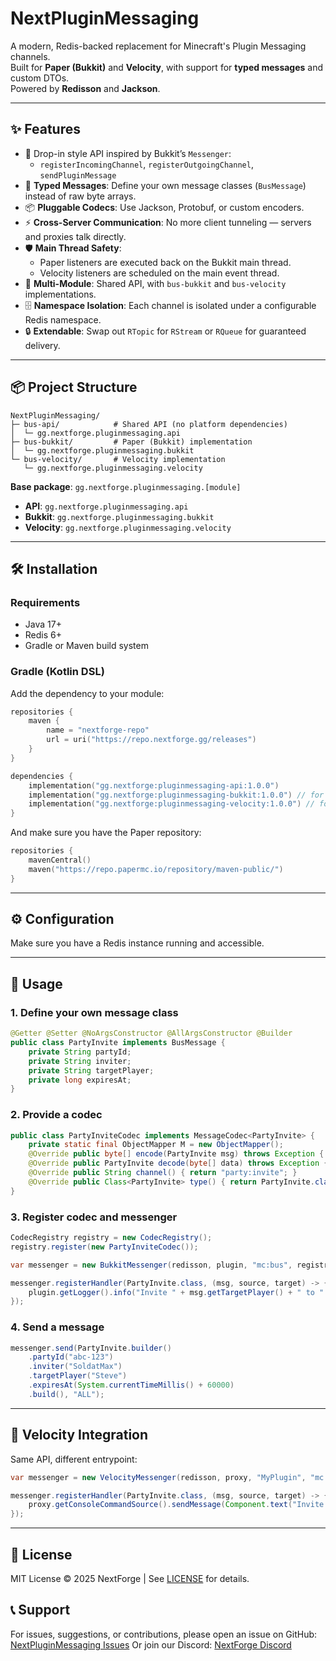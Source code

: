 # NextPluginMessaging

A modern, Redis-backed replacement for Minecraft's Plugin Messaging channels.  
Built for **Paper (Bukkit)** and **Velocity**, with support for **typed messages** and custom DTOs.  
Powered by **Redisson** and **Jackson**.

---

## ✨ Features

- 🔌 Drop-in style API inspired by Bukkit’s `Messenger`:
  - `registerIncomingChannel`, `registerOutgoingChannel`, `sendPluginMessage`
- 🎯 **Typed Messages**: Define your own message classes (`BusMessage`) instead of raw byte arrays.
- 📦 **Pluggable Codecs**: Use Jackson, Protobuf, or custom encoders.
- ⚡ **Cross-Server Communication**: No more client tunneling — servers and proxies talk directly.
- 🛡️ **Main Thread Safety**:
  - Paper listeners are executed back on the Bukkit main thread.
  - Velocity listeners are scheduled on the main event thread.
- 🧩 **Multi-Module**: Shared API, with `bus-bukkit` and `bus-velocity` implementations.
- 🗄️ **Namespace Isolation**: Each channel is isolated under a configurable Redis namespace.
- 🔒 **Extendable**: Swap out `RTopic` for `RStream` or `RQueue` for guaranteed delivery.

---

## 📦 Project Structure

```
NextPluginMessaging/
├─ bus-api/            # Shared API (no platform dependencies)
│  └─ gg.nextforge.pluginmessaging.api
├─ bus-bukkit/         # Paper (Bukkit) implementation
│  └─ gg.nextforge.pluginmessaging.bukkit
└─ bus-velocity/       # Velocity implementation
   └─ gg.nextforge.pluginmessaging.velocity
```

**Base package**: `gg.nextforge.pluginmessaging.[module]`

- **API**: `gg.nextforge.pluginmessaging.api`
- **Bukkit**: `gg.nextforge.pluginmessaging.bukkit`
- **Velocity**: `gg.nextforge.pluginmessaging.velocity`

---

## 🛠️ Installation

### Requirements
- Java 17+
- Redis 6+
- Gradle or Maven build system

### Gradle (Kotlin DSL)
Add the dependency to your module:

```kotlin
repositories {
    maven {
        name = "nextforge-repo"
        url = uri("https://repo.nextforge.gg/releases")
    }
}

dependencies {
    implementation("gg.nextforge:pluginmessaging-api:1.0.0")
    implementation("gg.nextforge:pluginmessaging-bukkit:1.0.0") // for Paper
    implementation("gg.nextforge:pluginmessaging-velocity:1.0.0") // for Velocity
}
```

And make sure you have the Paper repository:

```kotlin
repositories {
    mavenCentral()
    maven("https://repo.papermc.io/repository/maven-public/")
}
```

---

## ⚙️ Configuration

Make sure you have a Redis instance running and accessible.

---

## 🚀 Usage

### 1. Define your own message class
```java
@Getter @Setter @NoArgsConstructor @AllArgsConstructor @Builder
public class PartyInvite implements BusMessage {
    private String partyId;
    private String inviter;
    private String targetPlayer;
    private long expiresAt;
}
```

### 2. Provide a codec
```java
public class PartyInviteCodec implements MessageCodec<PartyInvite> {
    private static final ObjectMapper M = new ObjectMapper();
    @Override public byte[] encode(PartyInvite msg) throws Exception { return M.writeValueAsBytes(msg); }
    @Override public PartyInvite decode(byte[] data) throws Exception { return M.readValue(data, PartyInvite.class); }
    @Override public String channel() { return "party:invite"; }
    @Override public Class<PartyInvite> type() { return PartyInvite.class; }
}
```

### 3. Register codec and messenger
```java
CodecRegistry registry = new CodecRegistry();
registry.register(new PartyInviteCodec());

var messenger = new BukkitMessenger(redisson, plugin, "mc:bus", registry);

messenger.registerHandler(PartyInvite.class, (msg, source, target) -> {
    plugin.getLogger().info("Invite " + msg.getTargetPlayer() + " to " + msg.getPartyId());
});
```

### 4. Send a message
```java
messenger.send(PartyInvite.builder()
    .partyId("abc-123")
    .inviter("SoldatMax")
    .targetPlayer("Steve")
    .expiresAt(System.currentTimeMillis() + 60000)
    .build(), "ALL");
```

---

## 🧩 Velocity Integration

Same API, different entrypoint:

```java
var messenger = new VelocityMessenger(redisson, proxy, "MyPlugin", "mc:bus", registry);

messenger.registerHandler(PartyInvite.class, (msg, source, target) -> {
    proxy.getConsoleCommandSource().sendMessage(Component.text("Invite for " + msg.getTargetPlayer()));
});
```

---

## 📖 License

MIT License © 2025 NextForge | See [LICENSE](LICENSE) for details.

## 📞 Support
For issues, suggestions, or contributions, please open an issue on GitHub: [NextPluginMessaging Issues](github.com/NextForge-Development/NextPluginMessaging/issues)
Or join our Discord: [NextForge Discord](https://discord.com/invite/nextforge)
